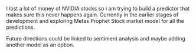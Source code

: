 I lost a lot of money of NVIDIA stocks so i am trying to build a predictor that makes sure this never happens again.
Currently in the earlier stages of development and exploring Metas Prophet Stock market model for all the predictions.

Future directions could be linked to sentiment analysis and maybe adding another model as an option. 
